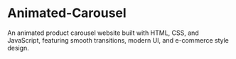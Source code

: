 # Animated-Carousel
An animated product carousel website built with HTML, CSS, and JavaScript, featuring smooth transitions, modern UI, and e-commerce style design.
